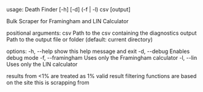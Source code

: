 usage: Death Finder [-h] [-d] (-f | -l) csv [output]

Bulk Scraper for Framingham and LIN Calculator

positional arguments:
  csv               Path to the csv containing the diagnostics
  output            Path to the output file or folder (default: current
                    directory)

options:
  -h, --help        show this help message and exit
  -d, --debug       Enables debug mode
  -f, --framingham  Uses only the Framingham calculator
  -l, --lin         Uses only the LIN calculator

results from <1% are treated as 1%
valid result filtering functions are based on the site this is scrapping from
